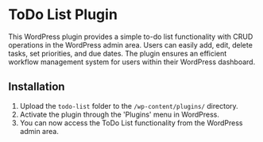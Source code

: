 # ToDo List Plugin

This WordPress plugin provides a simple to-do list functionality with CRUD operations in the WordPress admin area. Users can easily add, edit, delete tasks, set priorities, and due dates. The plugin ensures an efficient workflow management system for users within their WordPress dashboard.

## Installation

1. Upload the `todo-list` folder to the `/wp-content/plugins/` directory.
2. Activate the plugin through the 'Plugins' menu in WordPress.
3. You can now access the ToDo List functionality from the WordPress admin area.